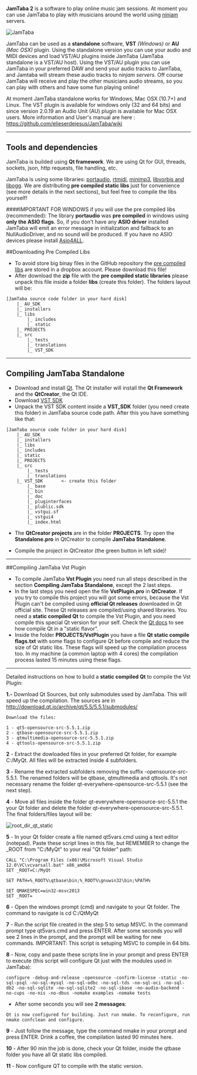 
**JamTaba 2** is a software to play online music jam sessions. At moment you can use JamTaba to play with musicians around the world using [ninjam ](http://www.cockos.com/ninjam/) servers.

![JamTaba](http://jamtaba-music-web-site.appspot.com/img/Jamtaba_2_0_19.png)

JamTaba can be used as a **standalone** software, **VST** *(Windows)* or **AU** *(Mac OSX)* plugin. Using the standalone version you can use your audio and MIDI devices and load VST/AU plugins inside JamTaba (JamTaba standalone is a VST/AU host). Using the VST/AU plugin you can use JamTaba in your preferred DAW and send your audio tracks to JamTaba, and Jamtaba will stream these audio tracks to *ninjam servers*. Off course JamTaba will receive and play the other musicians audio streams, so you can play with others and have some fun playing online!

At moment JamTaba standalone works for Windows, Mac OSX (10.7+) and Linux. The VST plugin is available for windows only (32 and 64 bits) and since version 2.0.19 an Audio Unit (AU) plugin is available for Mac OSX users. 
More information and User's manual are here : https://github.com/elieserdejesus/JamTaba/wiki      
***

## Tools and dependencies
JamTaba is builded using **Qt framework**. We are using Qt for GUI, threads, sockets, json, http requests, file handling, etc. 

JamTaba is using some libraries: [portaudio](http://www.portaudio.com/), [rtmidi](https://www.music.mcgill.ca/~gary/rtmidi/), [minimp3](http://keyj.emphy.de/minimp3/), [libvorbis and libogg](http://www.vorbis.com/). We are distributing **pre compiled static libs** just for convenience (see more details in the next sections), but feel free to compile the libs yourself!

####IMPORTANT FOR WINDOWS if you will use the pre compiled libs (recommended):
The library **portaudio** was **pre compiled** in windows using **only the ASIO flags**. So, if you don't have any **ASIO driver** installed JamTaba will emit an error message in initialization and fallback to an NullAudioDriver, and no sound will be produced. If you have no ASIO devices please install [Asio4ALL](http://www.asio4all.com/).

##Downloading Pre Compiled Libs
- To avoid store big binay files in the GitHub repository the [pre compiled libs](https://www.dropbox.com/s/qckwsmaqlditwpb/JamTaba-static-libs.zip?dl=0) are stored in a dropbox account. Please download this file!
- After download the **zip** file with the **pre compiled static libraries** please unpack this file inside a folder **libs** (create this folder). The folders layout will be:
```
[JamTaba source code folder in your hard disk]
	|_ AU_SDK
	|_ installers
	|_ libs	  
		|_ includes
		|_ static
	|_ PROJECTS
	|_ src
        |_ tests
        |_ translations	
        |_ VST_SDK		
```
***

## Compiling JamTaba Standalone

- Download and install [Qt](http://www.qt.io/download-open-source/). The Qt installer will install the **Qt Framework** and the **QtCreator**, the Qt IDE.
- Download [VST SDK](http://www.steinberg.net/en/company/developers.html)
- Unpack the VST SDK content inside a **VST_SDK** folder (you need create this folder) in JamTaba source code path. After this you have something like that:
```
[JamTaba source code folder in your hard disk]
	|_ AU_SDK
	|_ installers
	|_ libs	  
	|_ includes
	|_ static
	|_ PROJECTS
	|_ src
        |_ tests
        |_ translations	
	|_ VST_SDK       <- create this folder
		|_ base
		|_ bin
		|_ doc
		|_ pluginterfaces
		|_ plublic.sdk
		|_ vstgui.sf
		|_ vstgui4
		|_ index.html
```
- The **QtCreator projects** are in the folder **PROJECTS**. Try open the **Standalone.pro** in QtCreator to compile **JamTaba Standalone**. 

- Compile the project in QtCreator (the green button in left side)!

***

##Compiling JamTaba Vst Plugin
- To compile JamTaba **Vst Plugin** you need run all steps described in the section **Compiling JamTaba Standalone**, except the 2 last steps.
- In the last steps you need open the file **VstPlugin.pro** in **QtCreator**. If you try to compile this project you will got some errors, because the Vst Plugin can't be compiled using **official Qt releases** downloaded in Qt official site. These Qt releases are compiled/using shared libraries. You need a **static compiled Qt** to compile the Vst Plugin, and you need compile this special Qt version for your self. Check the [Qt docs](http://doc.qt.io/qt-5/build-sources.html) to see how compile Qt in a "static flavor". 
- Inside the folder **PROJECTS/VstPlugin** you have a file **Qt static compile flags.txt** with some flags to configure Qt before compile and reduce the size of Qt static libs. These flags will speed up the compilation process too. In my machine (a common laptop with 4 cores) the compilation process lasted 15 minutes using these flags. 

***
Detailed instructions on how to build a **static compiled Qt** to compile the Vst Plugin:

**1.-** Download Qt Sources, but only submodules used by JamTaba. This will speed up the compilation. The sources are in http://download.qt.io/archive/qt/5.5/5.5.1/submodules/

	Download the files:

	1 - qt5-opensource-src-5.5.1.zip
	2 - qtbase-opensource-src-5.5.1.zip
	3 - qtmultimedia-opensource-src-5.5.1.zip
	4 - qttools-opensource-src-5.5.1.zip

**2** - Extract the dowloaded files in your preferred Qt folder, for example C:/MyQt. All files will be extracted inside 4 subfolders.

**3** - Rename the extracted subfolders removing the suffix -opensource-src-5.5.1. The renamed folders will be qtbase, qtmultimedia and qttools. It's not necessary rename the folder qt-everywhere-opensource-src-5.5.1 (see the next step).

**4** - Move all files inside the folder qt-everywhere-opensource-src-5.5.1 the your Qt folder and delete the folder qt-everywhere-opensource-src-5.5.1. The final folders/files layout will be:

![root_dir_qt_static](https://user-images.githubusercontent.com/1012741/30293084-b94d9818-970e-11e7-8103-51c0179d16d6.png)

**5** - In your Qt folder create a file named qt5vars.cmd using a text editor (notepad). Paste these script lines in this file, but REMEMBER to change the _ROOT from "C:/MyQt" to your real "Qt folder" path:

	CALL "C:\Program Files (x86)\Microsoft Visual Studio 12.0\VC\vcvarsall.bat" x86_amd64
	SET _ROOT=C:/MyQt

	SET PATH=%_ROOT%\qtbase\bin;%_ROOT%\gnuwin32\bin;%PATH%

	SET QMAKESPEC=win32-msvc2013
	SET _ROOT=

**6** - Open the windows prompt (cmd) and navigate to your Qt folder. The command to navigate is cd C:/QtMyQt

**7** - Run the script file created in the step 5 to setup MSVC. In the command prompt type qt5vars.cmd and press ENTER. After some seconds you will see 2 lines in the prompt, and the prompt will be waiting for new commands. IMPORTANT: This script is setuping MSVC to compile in 64 bits.

**8** - Now, copy and paste these scripts line in your prompt and press ENTER to execute (this script will configure Qt just with the modules used in JamTaba):

	configure -debug-and-release -opensource -confirm-license -static -no-sql-psql -no-sql-mysql -no-sql-odbc -no-sql-tds -no-sql-oci -no-sql-db2 -no-sql-sqlite -no-sql-sqlite2 -no-sql-ibase -no-audio-backend -no-cups -no-nis -no-dbus -nomake examples -nomake tests

* After some seconds you will see **2 messages**:

`Qt is now configured for building. Just run nmake.
To reconfigure, run nmake confclean and configure.`

**9** - Just follow the message, type the command nmake in your prompt and press ENTER. Drink a coffee, the compilation lasted 90 minutes here.

**10** - After 90 min the job is done, check your Qt folder, inside the qtbase folder you have all Qt static libs compiled.

**11** - Now configure QT to compile with the static version.


